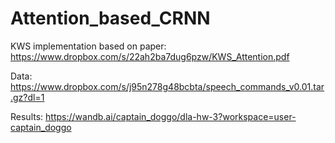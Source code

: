 # Attention_based_CRNN
KWS implementation based on paper: https://www.dropbox.com/s/22ah2ba7dug6pzw/KWS_Attention.pdf

Data: https://www.dropbox.com/s/j95n278g48bcbta/speech_commands_v0.01.tar.gz?dl=1

Results: https://wandb.ai/captain_doggo/dla-hw-3?workspace=user-captain_doggo
